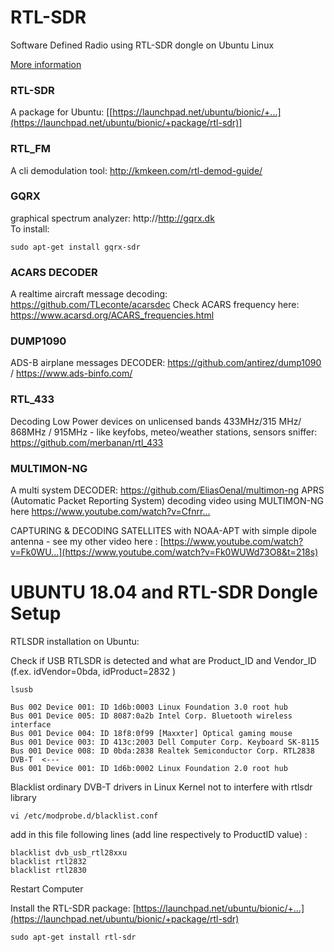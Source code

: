 # RTL-SDR
Software Defined Radio using RTL-SDR dongle on Ubuntu Linux

[More information](https://ranous.files.wordpress.com/2016/03/rtl-sdr4linux_quickstartv10-16.pdf)

### RTL-SDR 
A package for Ubuntu: [[https://launchpad.net/ubuntu/bionic/+...](https://launchpad.net/ubuntu/bionic/+package/rtl-sdr)]

### RTL_FM 
A cli demodulation tool: http://kmkeen.com/rtl-demod-guide/

### GQRX
graphical spectrum analyzer: http://http://gqrx.dk    
To install: 
```
sudo apt-get install gqrx-sdr
```

### ACARS DECODER 
A realtime aircraft message decoding: https://github.com/TLeconte/acarsdec
Check ACARS frequency here: https://www.acarsd.org/ACARS_frequencies.html

### DUMP1090 
ADS-B airplane messages DECODER: https://github.com/antirez/dump1090 / https://www.ads-binfo.com/

### RTL_433
Decoding Low Power devices on unlicensed bands 433MHz/315 MHz/ 868MHz / 915MHz - like keyfobs, meteo/weather stations, sensors sniffer: https://github.com/merbanan/rtl_433

### MULTIMON-NG
A multi system DECODER: https://github.com/EliasOenal/multimon-ng
APRS (Automatic Packet Reporting System) decoding video using MULTIMON-NG  here [https://www.youtube.com/watch?v=Cfnrr... ](https://www.youtube.com/watch?v=CfnrrJwwNU8&t=4s)

CAPTURING & DECODING SATELLITES with NOAA-APT with simple dipole antenna  - see my other video here : [https://www.youtube.com/watch?v=Fk0WU...](https://www.youtube.com/watch?v=Fk0WUWd73O8&t=218s)

# UBUNTU 18.04 and RTL-SDR Dongle Setup
RTLSDR installation on Ubuntu:

Check if USB RTLSDR is detected and what are Product_ID and Vendor_ID (f.ex. idVendor=0bda, idProduct=2832 )

```
lsusb

Bus 002 Device 001: ID 1d6b:0003 Linux Foundation 3.0 root hub
Bus 001 Device 005: ID 8087:0a2b Intel Corp. Bluetooth wireless interface
Bus 001 Device 004: ID 18f8:0f99 [Maxxter] Optical gaming mouse
Bus 001 Device 003: ID 413c:2003 Dell Computer Corp. Keyboard SK-8115
Bus 001 Device 008: ID 0bda:2838 Realtek Semiconductor Corp. RTL2838 DVB-T  <---
Bus 001 Device 001: ID 1d6b:0002 Linux Foundation 2.0 root hub

```

Blacklist ordinary DVB-T drivers in Linux Kernel not to interfere with rtlsdr library

```
vi /etc/modprobe.d/blacklist.conf
```

add in this file  following lines (add line respectively to ProductID value) :

```
blacklist dvb_usb_rtl28xxu 
blacklist rtl2832 
blacklist rtl2830
```

Restart Computer

Install the RTL-SDR package: [https://launchpad.net/ubuntu/bionic/+...](https://launchpad.net/ubuntu/bionic/+package/rtl-sdr)
```
sudo apt-get install rtl-sdr
```
